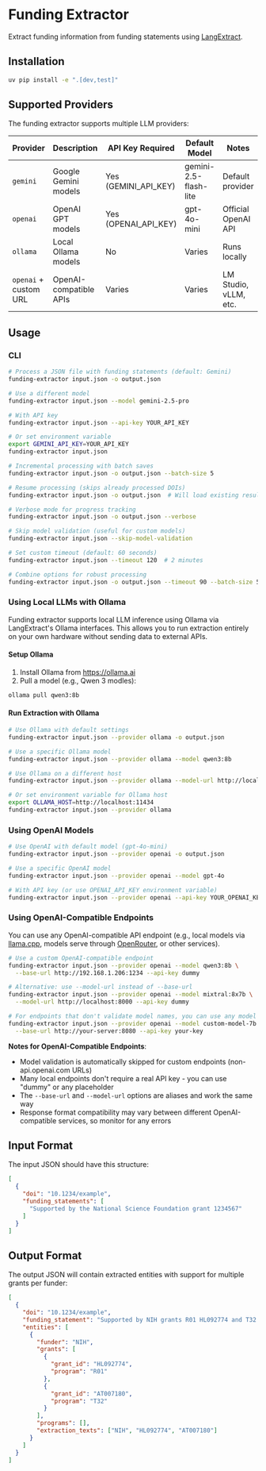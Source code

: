# Funding Extractor

Extract funding information from funding statements using [LangExtract](https://github.com/google/langextract).


## Installation

```bash
uv pip install -e ".[dev,test]"
```

## Supported Providers

The funding extractor supports multiple LLM providers:

| Provider | Description | API Key Required | Default Model | Notes |
|----------|-------------|------------------|---------------|-------|
| `gemini` | Google Gemini models | Yes (GEMINI_API_KEY) | gemini-2.5-flash-lite | Default provider |
| `openai` | OpenAI GPT models | Yes (OPENAI_API_KEY) | gpt-4o-mini | Official OpenAI API |
| `ollama` | Local Ollama models | No | Varies | Runs locally |
| `openai` + custom URL | OpenAI-compatible APIs | Varies | Varies | LM Studio, vLLM, etc. |

## Usage

### CLI

```bash
# Process a JSON file with funding statements (default: Gemini)
funding-extractor input.json -o output.json

# Use a different model
funding-extractor input.json --model gemini-2.5-pro

# With API key
funding-extractor input.json --api-key YOUR_API_KEY

# Or set environment variable
export GEMINI_API_KEY=YOUR_API_KEY
funding-extractor input.json

# Incremental processing with batch saves
funding-extractor input.json -o output.json --batch-size 5

# Resume processing (skips already processed DOIs)
funding-extractor input.json -o output.json  # Will load existing results

# Verbose mode for progress tracking
funding-extractor input.json -o output.json --verbose

# Skip model validation (useful for custom models)
funding-extractor input.json --skip-model-validation

# Set custom timeout (default: 60 seconds)
funding-extractor input.json --timeout 120  # 2 minutes

# Combine options for robust processing
funding-extractor input.json -o output.json --timeout 90 --batch-size 5 --verbose
```

### Using Local LLMs with Ollama

Funding extractor supports local LLM inference using Ollama via LangExtract's Ollama interfaces. This allows you to run extraction entirely on your own hardware without sending data to external APIs.

#### Setup Ollama

1. Install Ollama from https://ollama.ai
2. Pull a model (e.g., Qwen 3 modles):
```bash
ollama pull qwen3:8b
```

#### Run Extraction with Ollama

```bash
# Use Ollama with default settings
funding-extractor input.json --provider ollama -o output.json

# Use a specific Ollama model
funding-extractor input.json --provider ollama --model qwen3:8b

# Use Ollama on a different host
funding-extractor input.json --provider ollama --model-url http://localhost:11434

# Or set environment variable for Ollama host
export OLLAMA_HOST=http://localhost:11434
funding-extractor input.json --provider ollama
```

### Using OpenAI Models

```bash
# Use OpenAI with default model (gpt-4o-mini)
funding-extractor input.json --provider openai -o output.json

# Use a specific OpenAI model
funding-extractor input.json --provider openai --model gpt-4o

# With API key (or use OPENAI_API_KEY environment variable)
funding-extractor input.json --provider openai --api-key YOUR_OPENAI_KEY
```

### Using OpenAI-Compatible Endpoints

You can use any OpenAI-compatible API endpoint (e.g., local models via [llama.cpp](https://github.com/ggml-org/llama.cpp), models serve through [OpenRouter](https://openrouter.ai/), or other services).

```bash
# Use a custom OpenAI-compatible endpoint
funding-extractor input.json --provider openai --model qwen3:8b \
  --base-url http://192.168.1.206:1234 --api-key dummy

# Alternative: use --model-url instead of --base-url
funding-extractor input.json --provider openai --model mixtral:8x7b \
  --model-url http://localhost:8000 --api-key dummy

# For endpoints that don't validate model names, you can use any model
funding-extractor input.json --provider openai --model custom-model-7b \
  --base-url http://your-server:8080 --api-key your-key
```

**Notes for OpenAI-Compatible Endpoints**:
- Model validation is automatically skipped for custom endpoints (non-api.openai.com URLs)
- Many local endpoints don't require a real API key - you can use "dummy" or any placeholder
- The `--base-url` and `--model-url` options are aliases and work the same way
- Response format compatibility may vary between different OpenAI-compatible services, so monitor for any errors


## Input Format

The input JSON should have this structure:

```json
[
  {
    "doi": "10.1234/example",
    "funding_statements": [
      "Supported by the National Science Foundation grant 1234567"
    ]
  }
]
```

## Output Format

The output JSON will contain extracted entities with support for multiple grants per funder:

```json
[
  {
    "doi": "10.1234/example",
    "funding_statement": "Supported by NIH grants R01 HL092774 and T32 AT007180",
    "entities": [
      {
        "funder": "NIH",
        "grants": [
          {
            "grant_id": "HL092774",
            "program": "R01"
          },
          {
            "grant_id": "AT007180",
            "program": "T32"
          }
        ],
        "programs": [],
        "extraction_texts": ["NIH", "HL092774", "AT007180"]
      }
    ]
  }
]
```